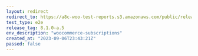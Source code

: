 ```yaml
---
layout: redirect
redirect_to: https://a8c-woo-test-reports.s3.amazonaws.com/public/release/8.1.0-a.5/woocommerce-subscriptions/e2e/index.html
test_type: e2e
release_tag: 8.1.0-a.5
env_description: "woocommerce-subscriptions"
created_at: "2023-09-06T23:43:21Z"
passed: false
---
```

